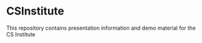 # CSInstitute
This repository contains presentation information and demo material for the CS Institute
